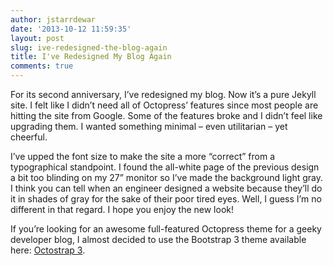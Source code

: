 ```yaml
---
author: jstarrdewar
date: '2013-10-12 11:59:35'
layout: post
slug: ive-redesigned-the-blog-again
title: I've Redesigned My Blog Again
comments: true
---
```


For its second anniversary, I’ve redesigned my blog. Now it’s a pure Jekyll site. I felt like I didn’t need all of Octopress’ features since most people are hitting the site from Google.  Some of the features broke and I didn’t feel like upgrading them. I wanted something minimal – even utilitarian – yet cheerful. 

I’ve upped the font size to make the site a more “correct” from a typographical standpoint. I found the all-white page of the previous design a bit too blinding on my 27” monitor so I’ve made the background light gray. I think you can tell when an engineer designed a website because they’ll do it in shades of gray for the sake of their poor tired eyes. Well, I guess I’m no different in that regard. I hope you enjoy the new&nbsp;look!

If you’re looking for an awesome full-featured Octopress theme for a geeky developer blog, I almost decided to use the Bootstrap 3 theme available here: [Octostrap 3](https://github.com/kAworu/octostrap3).